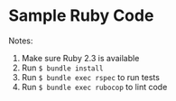 # Sample Ruby Code

Notes:

1. Make sure Ruby 2.3 is available
2. Run `$ bundle install`
3. Run `$ bundle exec rspec` to run tests
4. Run `$ bundle exec rubocop` to lint code
